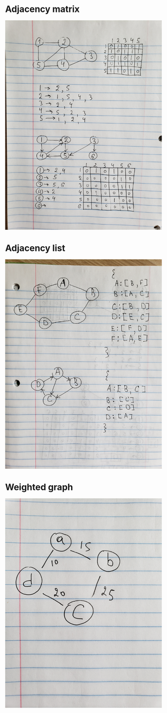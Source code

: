 # Adjacency matrix
![_](./img/matrix.jpg)
# Adjacency list
![_](./img/list.jpg)
# Weighted graph
![_](./img/weighted.jpg)
